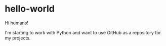 # hello-world

Hi humans!

I'm starting to work with Python and want to use GitHub as a repository for my projects.

